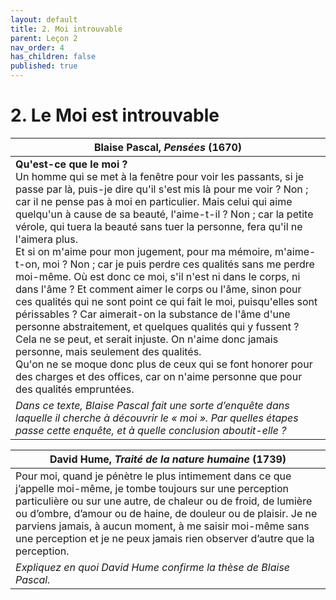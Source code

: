 ```yaml
---
layout: default
title: 2. Moi introuvable
parent: Leçon 2
nav_order: 4
has_children: false
published: true
---
```

# 2. Le Moi est introuvable



| Blaise Pascal, _Pensées_ (1670)          |
| ------------------------------------- |
| **Qu'est-ce que le moi ?**  <br>Un homme qui se met à la fenêtre pour voir les passants, si je passe par là, puis-je dire qu'il s'est mis là pour me voir ? Non ; car il ne pense pas à moi en particulier. Mais celui qui aime quelqu'un à cause de sa beauté, l'aime-t-il ? Non ; car la petite vérole, qui tuera la beauté sans tuer la personne, fera qu'il ne l'aimera plus.  <br>Et si on m'aime pour mon jugement, pour ma mémoire, m'aime-t-on, moi ? Non ; car je puis perdre ces qualités sans me perdre moi-même. Où est donc ce moi, s'il n'est ni dans le corps, ni dans l'âme ? Et comment aimer le corps ou l'âme, sinon pour ces qualités qui ne sont point ce qui fait le moi, puisqu'elles sont périssables ? Car aimerait-on la substance de l'âme d'une personne abstraitement, et quelques qualités qui y fussent ? Cela ne se peut, et serait injuste. On n'aime donc jamais personne, mais seulement des qualités.  <br>Qu'on ne se moque donc plus de ceux qui se font honorer pour des charges et des offices, car on n'aime personne que pour des qualités empruntées. |
| *Dans ce texte, Blaise Pascal fait une sorte d’enquête dans laquelle il cherche à découvrir le « moi ». Par quelles étapes passe cette enquête, et à quelle conclusion aboutit-elle ?*        |

| David Hume, *Traité de la nature humaine* (1739)           |
| ---------------------------------------------------|
| Pour moi, quand je pénètre le plus intimement dans ce que j’appelle moi-même, je tombe toujours sur une perception particulière ou sur une autre, de chaleur ou de froid, de lumière ou d’ombre, d’amour ou de haine, de douleur ou de plaisir. Je ne parviens jamais, à aucun moment, à me saisir moi-même sans une perception et je ne peux jamais rien observer d’autre que la perception. |
| *Expliquez en quoi David Hume confirme la thèse de Blaise Pascal.*          |





